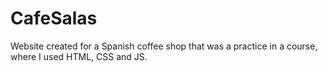 # CafeSalas
Website created for a Spanish coffee shop that was a practice in a course, where I used HTML, CSS and JS. 
